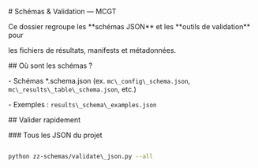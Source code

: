 \# Schémas \& Validation — MCGT



Ce dossier regroupe les \*\*schémas JSON\*\* et les \*\*outils de validation\*\* pour

les fichiers de résultats, manifests et métadonnées.



\## Où sont les schémas ?



\- Schémas \*.schema.json (ex. `mc\_config\_schema.json`, `mc\_results\_table\_schema.json`, etc.)

\- Exemples : `results\_schema\_examples.json`



\## Valider rapidement



\### Tous les JSON du projet

```bash

python zz-schemas/validate\_json.py --all
